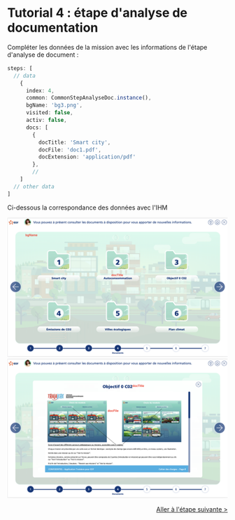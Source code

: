 # Tutorial 4 : étape d'analyse de documentation

Compléter les données de la mission avec les informations de l'étape d'analyse de document :

````typescript
steps: [
  // data
    {
      index: 4,
      common: CommonStepAnalyseDoc.instance(),
      bgName: 'bg3.png',
      visited: false,
      activ: false,
      docs: [
        {
          docTitle: 'Smart city',
          docFile: 'doc1.pdf',
          docExtension: 'application/pdf'
        },
        //
    ]
  // other data
]
````

Ci-dessous la correspondance des données avec l'IHM

![](assets/step_analysedoc_1.png)
![](assets/step_analysedoc_2.png)

<a style="float: right;" href="tuto5-step-consexp.md">Aller à l'étape suivante > </a>
